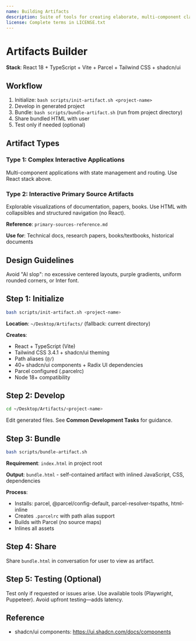 ```yaml
---
name: Building Artifacts
description: Suite of tools for creating elaborate, multi-component claude.ai HTML artifacts using modern frontend web technologies (React, Tailwind CSS, shadcn/ui). Artifacts are automatically saved to ~/Desktop/Artifacts directory. Use for complex artifacts requiring state management, routing, or shadcn/ui components - not for simple single-file HTML/JSX artifacts.
license: Complete terms in LICENSE.txt
---
```


# Artifacts Builder

**Stack**: React 18 + TypeScript + Vite + Parcel + Tailwind CSS + shadcn/ui

## Workflow

1. Initialize: `bash scripts/init-artifact.sh <project-name>`
2. Develop in generated project
3. Bundle: `bash scripts/bundle-artifact.sh` (run from project directory)
4. Share bundled HTML with user
5. Test only if needed (optional)

## Artifact Types

### Type 1: Complex Interactive Applications
Multi-component applications with state management and routing. Use React stack above.

### Type 2: Interactive Primary Source Artifacts
Explorable visualizations of documentation, papers, books. Use HTML with collapsibles and structured navigation (no React).

**Reference**: `primary-sources-reference.md`

**Use for**: Technical docs, research papers, books/textbooks, historical documents

## Design Guidelines

Avoid "AI slop": no excessive centered layouts, purple gradients, uniform rounded corners, or Inter font.

## Step 1: Initialize

```bash
bash scripts/init-artifact.sh <project-name>
```

**Location**: `~/Desktop/Artifacts/` (fallback: current directory)

**Creates**:
- React + TypeScript (Vite)
- Tailwind CSS 3.4.1 + shadcn/ui theming
- Path aliases (`@/`)
- 40+ shadcn/ui components + Radix UI dependencies
- Parcel configured (.parcelrc)
- Node 18+ compatibility

## Step 2: Develop

```bash
cd ~/Desktop/Artifacts/<project-name>
```

Edit generated files. See **Common Development Tasks** for guidance.

## Step 3: Bundle

```bash
bash scripts/bundle-artifact.sh
```

**Requirement**: `index.html` in project root

**Output**: `bundle.html` - self-contained artifact with inlined JavaScript, CSS, dependencies

**Process**:
- Installs: parcel, @parcel/config-default, parcel-resolver-tspaths, html-inline
- Creates `.parcelrc` with path alias support
- Builds with Parcel (no source maps)
- Inlines all assets

## Step 4: Share

Share `bundle.html` in conversation for user to view as artifact.

## Step 5: Testing (Optional)

Test only if requested or issues arise. Use available tools (Playwright, Puppeteer). Avoid upfront testing—adds latency.

## Reference

- shadcn/ui components: https://ui.shadcn.com/docs/components
